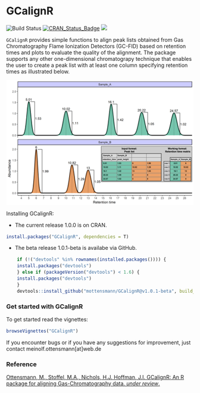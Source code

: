 
GCalignR
========

![Build Status](https://travis-ci.org/mottensmann/GCalignR.svg?branch=master) [![CRAN\_Status\_Badge](http://www.r-pkg.org/badges/version/GCalignR)](https://cran.r-project.org/package=GCalignR) [![](http://cranlogs.r-pkg.org/badges/grand-total/GCalignR)](https://cran.r-project.org/package=GCalignR)

`GCalignR` provides simple functions to align peak lists obtained from Gas Chromatography Flame Ionization Detectors (GC-FID) based on retention times and plots to evaluate the quality of the alignment. The package supports any other one-dimensional chromatograpy technique that enables the user to create a peak list with at least one column specifying retention times as illustrated below.

<img src="vignettes/Two_Chromas_Peak_List.png" width="864" style="display: block; margin: auto;" />

Installing GCalignR:

-   The current release 1.0.0 is on CRAN.

``` r
install.packages("GCalignR", dependencies = T)
```

-   The beta release 1.0.1-beta is availabe via GitHub.

``` r
    if (!("devtools" %in% rownames(installed.packages()))) { 
    install.packages("devtools")
    } else if (packageVersion("devtools") < 1.6) {
    install.packages("devtools")
    }
    devtools::install_github("mottensmann/GCalignR@v1.0.1-beta", build_vignettes = TRUE)
```

### Get started with GCalignR

To get started read the vignettes:

``` r
browseVignettes("GCalignR")
```

If you encounter bugs or if you have any suggestions for improvement, just contact meinolf.ottensmann\[at\]web.de

### Reference

[Ottensmann, M., Stoffel, M.A., Nichols, H.J. Hoffman, J.I. GCalignR: An R package for aligning Gas-Chromatography data. *under review*.](https://doi.org/10.1101/110494)
